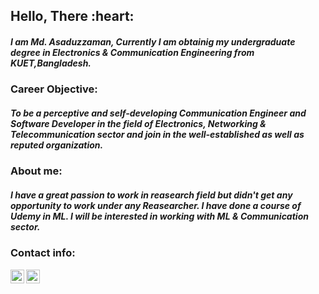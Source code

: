<h2>Hello, There :heart:</h2>
<h5>I am <b>Md. Asaduzzaman,</b> Currently I am obtainig my undergraduate degree in Electronics & Communication Engineering from KUET,Bangladesh. </h5>
<h3>Career Objective:
    <h5>To be a perceptive and self-developing Communication Engineer and Software Developer in the field of Electronics, Networking & Telecommunication sector and join in the well-established as well as reputed organization.</h5>
</h3>
<h3>About me:
    <h5>I have a great passion to work in reasearch field but didn't get any opportunity to work under any Reasearcher. I have done a course of Udemy in ML. I will be interested in working with ML & Communication sector.</h5>
</h3>
<h3>Contact info:
 <p>
<a href="https://www.linkedin.com/in/md-asaduzzaman-b5a45b18a/">
  <img align="left" alt="Asaduzzaman-linkedin" width="22px" src="https://cdn.jsdelivr.net/npm/simple-icons@v3/icons/linkedin.svg">
</a>
<a href="https://www.facebook.com/asaduzzaman.shourav.5/">
  <img align="left" alt="rahul-instagram" width="22px" src="https://cdn.jsdelivr.net/npm/simple-icons@v3/icons/facebook.svg">
</a>
    </p>
</h3>

